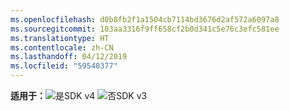 ```yaml
---
ms.openlocfilehash: d0b8fb2f1a1504cb7114bd3676d2af572a6097a8
ms.sourcegitcommit: 103aa3316f9ff658cf2b0d341c5e76c3efc581ee
ms.translationtype: HT
ms.contentlocale: zh-CN
ms.lasthandoff: 04/12/2019
ms.locfileid: "59540377"
---
```

<Token>**适用于：**![是](../media/yes.png)SDK v4 ![否](../media/no.png)SDK v3 </Token>
